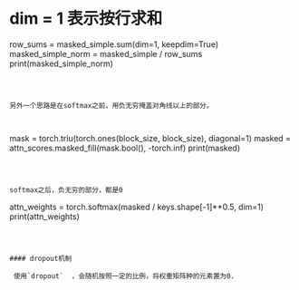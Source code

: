 # dim = 1 表示按行求和
row_sums = masked_simple.sum(dim=1, keepdim=True)
masked_simple_norm = masked_simple / row_sums
print(masked_simple_norm)
```



另外一个思路是在softmax之前，用负无穷掩盖对角线以上的部分。

 

```
mask = torch.triu(torch.ones(block_size, block_size), diagonal=1)
masked = attn_scores.masked_fill(mask.bool(), -torch.inf)
print(masked)
```



softmax之后，负无穷的部分，都是0 

```
attn_weights = torch.softmax(masked / keys.shape[-1]**0.5, dim=1)
print(attn_weights)
```



#### dropout机制

 使用`dropout`  ，会随机按照一定的比例，将权重矩阵种的元素置为0.



```
